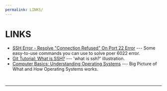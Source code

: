 ```yaml
---
permalink: LINKS/
---
```


# LINKS

* [SSH Error - Resolve "Connection Refused" On Port 22 Error](https://youtu.be/_yTP_L8fC-k?si=0S5vfCyxAsqLeW2T) --- 
Some easy-to-use commands you can use to solve poer 6022 error.
* [Git Tutorial: What is SSH?](https://youtu.be/X9jAjG3PWPo?si=3JvmB7fJpS-ORU2f) --- 
  'what is ssh?' illustration.
* [Computer Basics: Understanding Operating Systems](https://youtu.be/fkGCLIQx1MI?si=HV06Z_8Dh-hxCI2g) --- Big Picture of What and How Operating Systems works.
<br>
<hr>
